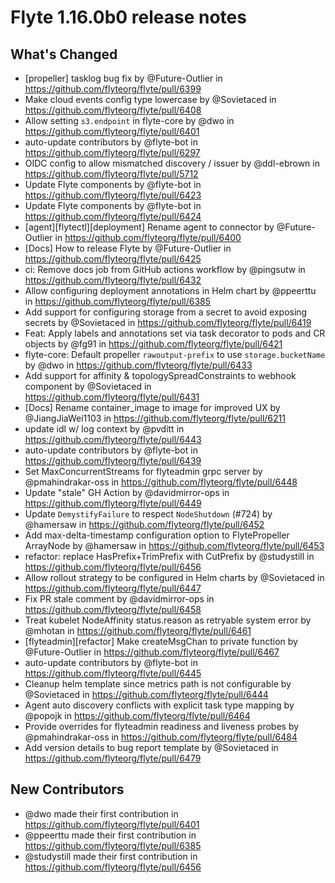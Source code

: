 # Flyte 1.16.0b0 release notes

## What's Changed
* [propeller] tasklog bug fix by @Future-Outlier in https://github.com/flyteorg/flyte/pull/6399
* Make cloud events config type lowercase by @Sovietaced in https://github.com/flyteorg/flyte/pull/6408
* Allow setting `s3.endpoint` in flyte-core by @dwo in https://github.com/flyteorg/flyte/pull/6401
* auto-update contributors by @flyte-bot in https://github.com/flyteorg/flyte/pull/6297
* OIDC config to allow mismatched discovery / issuer by @ddl-ebrown in https://github.com/flyteorg/flyte/pull/5712
* Update Flyte components by @flyte-bot in https://github.com/flyteorg/flyte/pull/6423
* Update Flyte components by @flyte-bot in https://github.com/flyteorg/flyte/pull/6424
* [agent][flytectl][deployment] Rename agent to connector by @Future-Outlier in https://github.com/flyteorg/flyte/pull/6400
* [Docs] How to release Flyte by @Future-Outlier in https://github.com/flyteorg/flyte/pull/6425
* ci: Remove docs job from GitHub actions workflow by @pingsutw in https://github.com/flyteorg/flyte/pull/6432
* Allow configuring deployment annotations in Helm chart by @ppeerttu in https://github.com/flyteorg/flyte/pull/6385
* Add support for configuring storage from a secret to avoid exposing secrets by @Sovietaced in https://github.com/flyteorg/flyte/pull/6419
* Feat: Apply labels and annotations set via task decorator to pods and CR objects by @fg91 in https://github.com/flyteorg/flyte/pull/6421
* flyte-core: Default propeller `rawoutput-prefix` to use `storage.bucketName` by @dwo in https://github.com/flyteorg/flyte/pull/6433
* Add support for affinity & topologySpreadConstraints to webhook component by @Sovietaced in https://github.com/flyteorg/flyte/pull/6431
* [Docs] Rename container_image to image for improved UX by @JiangJiaWei1103 in https://github.com/flyteorg/flyte/pull/6211
* update idl w/ log context by @pvditt in https://github.com/flyteorg/flyte/pull/6443
* auto-update contributors by @flyte-bot in https://github.com/flyteorg/flyte/pull/6439
* Set MaxConcurrentStreams for flyteadmin grpc server by @pmahindrakar-oss in https://github.com/flyteorg/flyte/pull/6448
* Update "stale" GH Action by @davidmirror-ops in https://github.com/flyteorg/flyte/pull/6449
* Update `DemystifyFailure` to respect `NodeShutdown` (#724) by @hamersaw in https://github.com/flyteorg/flyte/pull/6452
* Add max-delta-timestamp configuration option to FlytePropeller ArrayNode by @hamersaw in https://github.com/flyteorg/flyte/pull/6453
* refactor: replace HasPrefix+TrimPrefix with CutPrefix by @studystill in https://github.com/flyteorg/flyte/pull/6456
* Allow rollout strategy to be configured in Helm charts by @Sovietaced in https://github.com/flyteorg/flyte/pull/6447
* Fix PR stale comment by @davidmirror-ops in https://github.com/flyteorg/flyte/pull/6458
* Treat kubelet NodeAffinity status.reason as retryable system error by @mhotan in https://github.com/flyteorg/flyte/pull/6461
* [flyteadmin][refactor] Make createMsgChan to private function by @Future-Outlier in https://github.com/flyteorg/flyte/pull/6467
* auto-update contributors by @flyte-bot in https://github.com/flyteorg/flyte/pull/6445
* Cleanup helm template since metrics path is not configurable by @Sovietaced in https://github.com/flyteorg/flyte/pull/6444
* Agent auto discovery conflicts with explicit task type mapping by @popojk in https://github.com/flyteorg/flyte/pull/6464
* Provide overrides for flyteadmin readiness and liveness probes by @pmahindrakar-oss in https://github.com/flyteorg/flyte/pull/6484
* Add version details to bug report template by @Sovietaced in https://github.com/flyteorg/flyte/pull/6479

## New Contributors
* @dwo made their first contribution in https://github.com/flyteorg/flyte/pull/6401
* @ppeerttu made their first contribution in https://github.com/flyteorg/flyte/pull/6385
* @studystill made their first contribution in https://github.com/flyteorg/flyte/pull/6456